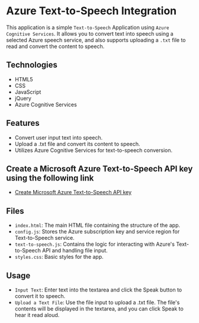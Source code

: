 # Azure Text-to-Speech Integration

This application is a simple `Text-to-Speech` Application using `Azure Cognitive Services`. It allows you to convert text into speech using a selected Azure speech service, and also supports uploading a `.txt` file to read and convert the content to speech.

## Technologies

- HTML5
- CSS
- JavaScript
- jQuery
- Azure Cognitive Services

## Features

- Convert user input text into speech.
- Upload a .txt file and convert its content to speech.
- Utilizes Azure Cognitive Services for text-to-speech conversion.

## Create a Microsoft Azure Text-to-Speech API key using the following link

- [Create Microsoft Azure Text-to-Speech API key](https://docs.merkulov.design/how-to-get-microsoft-azure-tts-api-key/)

## Files

- `index.html`: The main HTML file containing the structure of the app.
- `config.js`: Stores the Azure subscription key and service region for Text-to-Speech service.
- `text-to-speech.js`: Contains the logic for interacting with Azure's Text-to-Speech API and handling file input.
- `styles.css`: Basic styles for the app.

## Usage

- `Input Text`: Enter text into the textarea and click the Speak button to convert it to speech.
- `Upload a Text File`: Use the file input to upload a .txt file. The file's contents will be displayed in the textarea, and you can click Speak to hear it read aloud.
